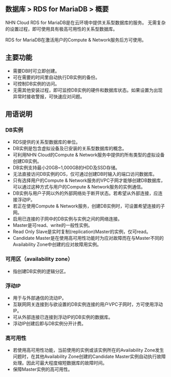 ## 数据库 > RDS for MariaDB > 概要

NHN Cloud RDS for MariaDB是在云环境中提供关系型数据库的服务。
无需复杂的设置过程，即可使用具有极高可用性的关系型数据库。

RDS for MariaDB在激活用户的Compute & Network服务后方可使用。

## 主要功能

* 需要DB时可立即创建。
* 可在需要的时间里自动执行DB实例的备份。
* 可控制DB实例的访问。
* 无需其他安装过程，即可监控DB实例的硬件和数据库状态。如果设置为出现异常时接收警报，可快速应对问题。

## 用语说明

### DB实例

* RDS提供的关系型数据库的单位。
* DB实例是包含虚拟设备及已安装的关系型数据库的概念。
* 可利用NHN Cloud的Compute & Network服务中提供的所有类型的虚拟设备创建DB实例。
* DB实例支持最小20GB~1,000GB的HDD及SSD存储。
* 无法直接访问DB实例的OS，仅可通过创建DB时输入的端口访问数据库。
* 只有选择用户的Compute & Network服务的VPC子网才能够创建DB数据库，可以通过这种方式与用户的Compute & Network服务的实例通信。
* DB实例与用户子网以外的外部网络处于断开状态。若希望从外部连接，应连接浮动IP。
* 若正在使用Compute & Network服务，创建DB实例时，可设置希望连接的子网。
* 启用已连接的子网中的DB实例与实例之间的网络连接。
* Master是可read、write的一般性实例。
* Read Only Slave是实时复制(replication)Master的实例，仅可read。
* Candidate Master是在使用高可用性功能时为应对故障而在与Master不同的Availability Zone中创建的应对故障用实例。


### 可用区（availability zone）

* 指创建DB实例的逻辑分区。

### 浮动IP

* 用于与外部通信的流动IP。
* 互联网网关连接到与欲设置的DB实例连接的用户VPC子网时，方可使用浮动IP。
* 可从外部连接已连接到浮动IP的DB实例的数据库。
* 浮动IP创建后即与DB实例分开计费。

### 高可用性

* 若使用高可用性功能，当前使用的实例或该实例所在的Availability Zone发生问题时，在其他Availability Zone创建的Candidate Master实例自动执行故障处理。因此可最大程度缩短数据库的故障时间。
* 保障Master实例的高可用性。
